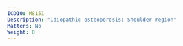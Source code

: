 ```yaml
---
ICD10: M8151
Description: "Idiopathic osteoporosis: Shoulder region"
Matters: No
Weight: 0
---
```


